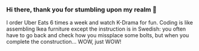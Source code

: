 ### Hi there, thank you for stumbling upon my realm 👋
I order Uber Eats 6 times a week and watch K-Drama for fun. 
Coding is like assembling Ikea furniture except the instruction is in Swedish: you often have to go back and check how you missplace some bolts, but when you complete the construction... WOW, just WOW!


<!--
**randalln1140/randalln1140** is a ✨ _special_ ✨ repository because its `README.md` (this file) appears on your GitHub profile.

Here are some ideas to get you started:

- 🔭 I’m currently working on ...
- 🌱 I’m currently learning ...
- 👯 I’m looking to collaborate on ...
- 🤔 I’m looking for help with ...
- 💬 Ask me about ...
- 📫 How to reach me: ...
- 😄 Pronouns: ...
- ⚡ Fun fact: ...
-->
